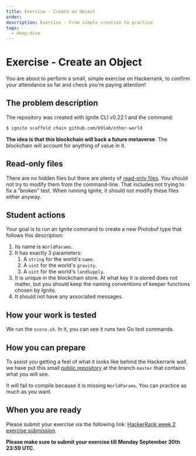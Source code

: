 ```yaml
---
title: Exercise - Create an Object
order:
description: Exercise - From simple creation to practice
tags: 
  - deep-dive
---
```


# Exercise - Create an Object

You are about to perform a small, simple exercise on Hackerrank, to confirm your attendance so far and check you're paying attention! <!-- Before you [try](TODO), here is a summary of what you will be asked to do. -->

## The problem description

The repository was created with Ignite CLI v0.22.1 and the command:

```sh
$ ignite scaffold chain github.com/b9lab/other-world
```

**The idea is that this blockchain will back a future metaverse**. The blockchain will account for anything of value in it.

## Read-only files

There are no hidden files but there are plenty of [read-only files](https://github.com/b9lab/ida-exercise-week-2-student-repo/blob/master/hackerrank.yml#L7-L35). You should not try to modify them from the command-line. That includes not trying to fix a "broken" test. When running Ignite, it should not modify these files either anyway.

## Student actions

Your goal is to run an Ignite command to create a new Protobuf type that follows this description:

1. Its name is `WorldParams`.
2. It has exactly 3 parameters:
   1. A `string` for the world's `name`.
   2. A `uint` for the world's `gravity`.
   3. A `uint` for the world's `landSupply`.
3. It is unique in the blockchain store. At what key it is stored does not matter, but you should keep the naming conventions of keeper functions chosen by Ignite.
4. It should not have any associated messages.

## How your work is tested

We run the `score.sh`. In it, you can see it runs two Go test commands.

## How you can prepare

To assist you getting a feel of what it looks like behind the Hackerrank wall, we have put this small [public repository](https://github.com/b9lab/ida-exercise-week-2-student-repo) at the branch `master` that contains what you will see.

It will fail to compile because it is missing `WorldParams`. You can practice as much as you want.

## When you are ready

Please submit your exercise via the following link: [HackerRank week 2 exercise submission](https://hr.gs/ida-p1-exercise-week-2).

**Please make sure to submit your exercise till Monday September 30th 23:59 UTC.**
